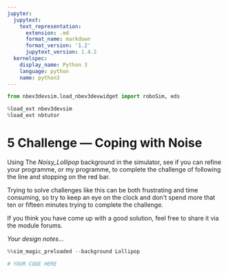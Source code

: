 ```yaml
---
jupyter:
  jupytext:
    text_representation:
      extension: .md
      format_name: markdown
      format_version: '1.2'
      jupytext_version: 1.4.2
  kernelspec:
    display_name: Python 3
    language: python
    name: python3
---
```


```python
from nbev3devsim.load_nbev3devwidget import roboSim, eds

%load_ext nbev3devsim
%load_ext nbtutor
```

<!-- #region activity=true -->
# 5 Challenge — Coping with Noise

Using The *Noisy_Lollipop* background in the simulator, see if you can refine your programme, or my programme, to complete the challenge of following the line and stopping on the red bar.

Trying to solve challenges like this can be both frustrating and time consuming, so try to keep an eye on the clock and don't spend more that ten or fifteen minutes trying to complete the challenge.

If you think you have come up with a good solution, feel free to share it via the module forums.
<!-- #endregion -->

<!-- #region student=true -->
*Your design notes...*
<!-- #endregion -->

```python student=true
%%sim_magic_preloaded --background Lollipop

# YOUR CODE HERE
```
